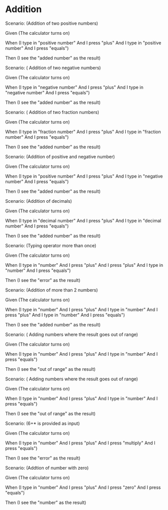 # Addition

Scenario: (Addition of two positive numbers)
  
  Given (The calculator turns on)

  When (I type in "positive number"
And I press "plus"
And I type in "positive number"
And I press "equals")
  
  Then (I see the "added number" as the result)

Scenario: ( Addition of two negative numbers)
  
  Given (The calculator turns on)
  
  When (I type in "negative number"
And I press "plus"
And I type in "negative number"
And I press "equals")
  
  Then (I see the "added number" as the result)

Scenario: ( Addition of two fraction numbers)
  
  Given (The calculator turns on)
  
  When (I type in "fraction number"
And I press "plus"
And I type in "fraction number"
And I press "equals")
  
  Then (I see the "added number" as the result)
  
  Scenario: (Addition of positive and negative number)
  
  Given (The calculator turns on)
  
  When (I type in "positive number"
And I press "plus"
And I type in "negative number"
And I press "equals")
  
  Then (I see the "added number" as the result)

Scenario: (Addition of decimals)
  
  Given (The calculator turns on)
  
  When (I type in "decimal number"
And I press "plus"
And I type in "decimal number"
And I press "equals")
  
  Then (I see the "added number" as the result)
  
  Scenario: (Typing operator more than once)
  
  Given (The calculator turns on)
  
  When (I type in "number"
And I press "plus"
And I press "plus"
And I type in "number"
And I press "equals")
  
  Then (I see the "error" as the result)
  
  Scenario: (Addition of more than 2 numbers)
  
  Given (The calculator turns on)
  
  When (I type in "number"
And I press "plus"
And I type in "number"
And I press "plus"
And I type in "number"
And I press "equals")
  
  Then (I see the "added number" as the result)
  
  Scenario: ( Adding numbers where the result goes out of range)
  
  Given (The calculator turns on)
  
  When (I type in "number"
And I press "plus"
And I type in "number"
And I press "equals")
  
  Then (I see the "out of range" as the result)
  
   Scenario: ( Adding numbers where the result goes out of range)
  
  Given (The calculator turns on)
  
  When (I type in "number"
And I press "plus"
And I type in "number"
And I press "equals")
  
  Then (I see the "out of range" as the result)
  
  Scenario: (6+* is provided as input)
  
  Given (The calculator turns on)
  
  When (I type in "number"
And I press "plus"
And I press "multiply"
And I press "equals")
  
  Then (I see the "error" as the result)
  
  Scenario: (Addtion of number with zero)
  
  Given (The calculator turns on)
  
  When (I type in "number"
And I press "plus"
And I press "zero"
And I press "equals")
  
  Then (I see the "number" as the result)

